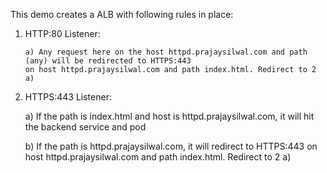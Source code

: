 This demo creates a ALB with following rules in place:

1) HTTP:80 Listener:

       a) Any request here on the host httpd.prajaysilwal.com and path (any) will be redirected to HTTPS:443 
       on host httpd.prajaysilwal.com and path index.html. Redirect to 2 a)
          
          
2) HTTPS:443 Listener:

      a) If the path is index.html and host is httpd.prajaysilwal.com, it will hit the backend service and pod
      
      b) If the path is httpd.prajaysilwal.com, it will redirect to HTTPS:443 on host httpd.prajaysilwal.com and path index.html. Redirect to 2 a)
